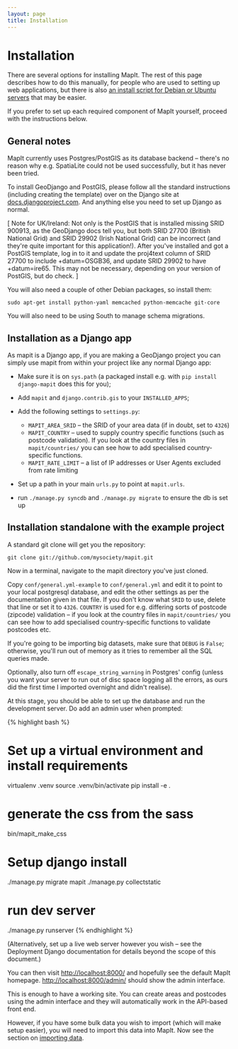 ```yaml
---
layout: page
title: Installation
---
```


Installation
============

There are several options for installing MapIt.  The rest of this page
describes how to do this manually, for people who are used to setting
up web applications, but there is also [an install script for Debian or Ubuntu servers](install-script) that may be easier.

If you prefer to set up each required component of MapIt yourself,
proceed with the instructions below.

General notes
-------------

MapIt currently uses Postgres/PostGIS as its database backend &ndash; there's no
reason  why e.g. SpatiaLite could not be used successfully, but it has never
been tried.

To install GeoDjango and PostGIS, please follow all the standard instructions
(including creating the template) over on the Django site at
[docs.djangoproject.com](http://docs.djangoproject.com/en/dev/ref/contrib/gis/install/#ubuntudebian).
And anything else you need to set up Django as normal.

\[ Note for UK/Ireland: Not only is the PostGIS that is installed missing SRID
900913, as the GeoDjango docs tell you, but both SRID 27700 (British National
Grid) and SRID 29902 (Irish National Grid) can be incorrect (and they're quite
important for this application!). After you've installed and got a PostGIS
template, log in to it and update the proj4text column of SRID 27700 to include
+datum=OSGB36, and update SRID 29902 to have +datum=ire65. This may not be
necessary, depending on your version of PostGIS, but do check. \]

You will also need a couple of other Debian packages, so install them:

    sudo apt-get install python-yaml memcached python-memcache git-core

You will also need to be using South to manage schema migrations.

Installation as a Django app
----------------------------

As mapit is a Django app, if you are making a GeoDjango project you can simply
use mapit from within your project like any normal Django app:

* Make sure it is on `sys.path` (a packaged install e.g. with `pip
  install django-mapit` does this for you);
* Add `mapit` and `django.contrib.gis` to your `INSTALLED_APPS`;
* Add the following settings to `settings.py`:

  * `MAPIT_AREA_SRID` &ndash; the SRID of your area data (if in doubt, set to
    `4326`)
  * `MAPIT_COUNTRY` &ndash; used to supply country specific functions (such
    as postcode validation). If you look at the country files in
    `mapit/countries/` you can see how to add specialised
    country-specific functions.
  * `MAPIT_RATE_LIMIT` &ndash; a list of IP addresses or User Agents excluded
    from rate limiting

* Set up a path in your main `urls.py` to point at `mapit.urls`.
* run `./manage.py syncdb` and `./manage.py migrate` to ensure the db
  is set up

Installation standalone with the example project
------------------------------------------------

A standard git clone will get you the repository:

    git clone git://github.com/mysociety/mapit.git

Now in a terminal, navigate to the mapit directory you've just cloned.

Copy `conf/general.yml-example` to `conf/general.yml` and edit it to point
to your local postgresql database, and edit the other settings as per the
documentation given in that file. If you don't know what `SRID` to use,
delete that line or set it to `4326`. `COUNTRY` is used for e.g. differing
sorts of postcode (zipcode) validation &ndash; if you look at the country files in
`mapit/countries/` you can see how to add specialised country-specific
functions to validate postcodes etc.

If you're going to be importing big datasets, make sure that `DEBUG` is
`False`; otherwise, you'll run out of memory as it tries to remember all the
SQL queries made.

Optionally, also turn off `escape_string_warning` in Postgres' config (unless
you want your server to run out of disc space logging all the errors, as ours
did the first time I imported overnight and didn't realise).

At this stage, you should be able to set up the database and run the
development server. Do add an admin user when prompted:

{% highlight bash %}
# Set up a virtual environment and install requirements
virtualenv .venv
source .venv/bin/activate
pip install -e .

# generate the css from the sass
bin/mapit_make_css

# Setup django install
./manage.py migrate mapit
./manage.py collectstatic

# run dev server
./manage.py runserver
{% endhighlight %}

(Alternatively, set up a live web server however you wish &ndash; see the Deployment
Django documentation for details beyond the scope of this document.)

You can then visit <http://localhost:8000/> and hopefully see the default MapIt
homepage. <http://localhost:8000/admin/> should show the admin interface.

This is enough to have a working site. You can create areas and postcodes using
the admin interface and they will automatically work in the API-based front
end.

However, if you have some bulk data you wish to import (which will make setup
easier), you will need to import this data into MapIt. Now see the section
on [importing data](../import/).
